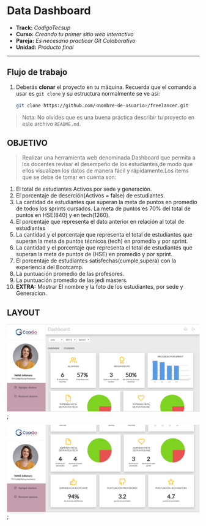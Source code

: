 # Data Dashboard

* **Track:** _CodigoTecsup_
* **Curso:** _Creando tu primer sitio web interactivo_
* **Pareja:** _Es necesario practicar Git Colaborativo_
* **Unidad:** _Producto final_

***

## Flujo de trabajo

1. Deberás **clonar** el proyecto en tu máquina. Recuerda que el comando a usar
   es `git clone` y su estructura normalmente se ve así:

   ```bash
   git clone https://github.com/<nombre-de-usuario>/freelancer.git
   ```


> Nota: No olvides que es una buena práctica describir tu proyecto en este
> archivo `README.md`.

## OBJETIVO

> Realizar una herramienta web denominada Dashboard que permita a los docentes revisar el desempeño de los estudiantes,de modo que ellos visualizen los datos de manera fácil y rápidamente.Los items que se debe de tomar en cuenta son:

1. El total de estudiantes Activos por sede y generación. 
2. El porcentaje de deserción(Activos = false) de estudiantes. 
3. La cantidad de estudiantes que superan la meta de puntos en promedio de todos los sprints cursados. La meta de puntos es 70% del total de puntos en HSE(840) y en tech(1260). 
4. El porcentaje que representa el dato anterior en relación al total de estudiantes
5. La cantidad y el porcentaje que representa el total de estudiantes que superan la meta de puntos técnicos (tech) en promedio y por sprint.
6. La cantidad y el porcentaje que representa el total de estudiantes que superan la meta de puntos de (HSE) en promedio y por sprint.
7. El porcentaje de estudiantes satisfechas(cumple,supera) con la     experiencia del Bootcamp. 
8. La puntuación promedio de las profesores. 
9. La puntuación promedio de las jedi masters.
10. **EXTRA:** Mostrar El nombre y la foto de los estudiantes, por sede y Generacion.

## LAYOUT

![Data-Dashboard](assets/images/prototipo.png); 

![Data-Dashboard](assets/images/prototipo1.png); 

